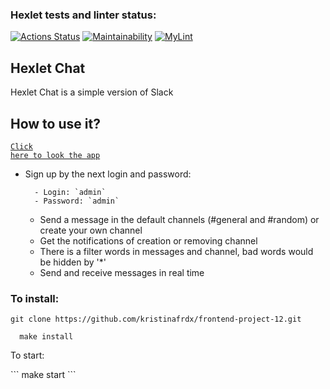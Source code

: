 ### Hexlet tests and linter status:
[![Actions Status](https://github.com/kristinafrdx/frontend-project-12/actions/workflows/hexlet-check.yml/badge.svg)](https://github.com/kristinafrdx/frontend-project-12/actions)
[![Maintainability](https://api.codeclimate.com/v1/badges/85824d55dc94c07d3263/maintainability)](https://codeclimate.com/github/kristinafrdx/frontend-project-12/maintainability)
[![MyLint](https://github.com/kristinafrdx/frontend-project-12/actions/workflows/my-linter-check.yml/badge.svg)](https://github.com/kristinafrdx/frontend-project-12/actions/workflows/my-linter-check.yml)

## Hexlet Chat

Hexlet Chat is a simple version of Slack

## How to use it?

<code>[Click here to look the app](https://frontend-project-12-069w.onrender.com)</code> 
- Sign up by the next login and password:

        - Login: `admin`
        - Password: `admin`


  - Send a message in the default channels (#general and #random) or create your own channel
  - Get the notifications of creation or removing channel
  - There is a filter words in messages and channel, bad words would be hidden by '*'
  - Send and receive messages in real time

### To install:
   ```
   git clone https://github.com/kristinafrdx/frontend-project-12.git
   ```

  ```
    make install
  ```

  <p>To start:</p>
   ```
     make start
   ```